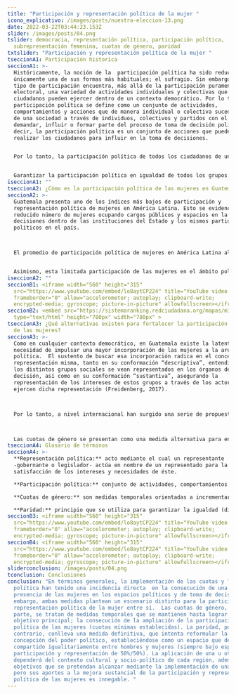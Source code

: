 ```yaml
---
title: "Participación y representación política de la mujer "
icono_explicativo: /images/posts/nuestra-eleccion-13.png
date: 2022-03-22T03:44:23.153Z
slider: /images/posts/04.png
tslider: democracia, representación política, participación política,
  subrepresentación femenina, cuotas de género, paridad
txtslider: "Participación y representación política de la mujer "
tseccionA1: Participación historica
seccionA1: >-
  Históricamente, la noción de la  participación política ha sido reducida a
  únicamente una de sus formas más habituales; el sufragio. Sin embargo, este
  tipo de participación encuentra, más allá de la participación puramente
  electoral, una variedad de actividades individuales y colectivas que los
  ciudadanos pueden ejercer dentro de un contexto democrático. Por lo tanto, la
  participación política se define como un conjunto de actividades,
  comportamientos y acciones que de manera individual o colectiva suceden dentro
  de una sociedad a través de individuos, colectivos y partidos con el fin de
  demandar, influir o formar parte del proceso de toma de decisión política. Es
  decir, la participación política es un conjunto de acciones que pueden
  realizar los ciudadanos para influir en la toma de decisiones.


  Por lo tanto, la participación política de todos los ciudadanos de un Estado es un derecho fundamental en cualquier contexto democrático. Sin embargo, a pesar de que es una obligación del Estado el asegurar dicha participación, históricamente, esta no ha sido ejercida plenamente por distintos sectores de la población; lo que representa un problema sustancial de la calidad de la democracia. La participación política no puede desvincularse del derecho a la representación política, entendido como “el resultado del proceso mediante el cual una comunidad ha seleccionado y ha elegido a alguno o algunos de sus miembros para que se hagan cargo, defienden, argumentan, los temas y los intereses que son comunes”. Esta relación entre representantes y representados es constitutiva de la democracia como régimen de gobierno y, por tanto, de su legitimidad y eficacia.


  Garantizar la participación política en igualdad de todos los grupos sociales, especialmente de las mujeres, es fundamental para la legitimidad del sistema político y el desarrollo de cualquier sociedad. A nivel internacional, esto se ha reflejado en la aprobación de tratados de derechos humanos e igualdad de condiciones, así como en la adopción de acuerdos políticos que incorporan compromisos relacionados con esta materia. Un ejemplo regional de lo anterior es la Carta Democrática Interamericana, misma que señala que “los Estados promoverán la plena e igualitaria participación de la mujer en las estructuras políticas de sus respectivos países como elemento fundamental para la promoción y ejercicio de la cultura democrática”. De igual manera, en el ámbito nacional, las constituciones políticas recientes incluyen disposiciones sobre la garantía de estos derechos. Toda constitución política contempla tres grupos de normas importantes con relación a la participación política de las mujeres. El primer grupo incluye el derecho de todas las personas a participar en la política y el poder hacerlo en igualdad entre hombres y mujeres. Ese segundo conjunto es el que establece las normas y reglas del juego sobre el régimen electoral y el sistema de partidos políticos. Por último, se desarrolla ese conglomerado que abarca algunas normas contenidas en tratados internacionales de derechos humanos, extrapolados para los contextos nacionales.
iseccionA1: ""
tseccionA2: ¿Cómo es la participación política de las mujeres en Guatemala?
seccionA2: >-
  Guatemala presenta uno de los índices más bajos de participación y
  representación política de mujeres en América Latina. Esto se evidencia en un
  reducido número de mujeres ocupando cargos públicos y espacios en la toma de
  decisiones dentro de las instituciones del Estado y los mismos partidos
  políticos en el país. 



  El promedio de participación política de mujeres en América Latina alcanza el 30.6%, mientras que en Guatemala, los porcentajes de representación de mujeres en el Congreso son de únicamente el 19.3%. Asimismo, en el ámbito municipal, la representación política de las mujeres, entendida como alcaldesas electas para el período 2020-2024, es solamente del 3.54%. Esta participación política tan limitada, en un país donde el 51% de la población y el 54% del padrón electoral es femenino, evidencia condiciones de discriminación histórica hacia las mujeres y las carencias de un sistema político que ha sido incapaz de representar los intereses de este sector poblacional.


  Asimismo, esta limitada participación de las mujeres en el ámbito político está relacionada con una serie de barreras y techos estructurales de ámbito cultural, socioeconómico y político.
iseccionA2: ""
seccionB1: <iframe width="560" height="315"
  src="https://www.youtube.com/embed/lo8aytCP224" title="YouTube video player"
  frameborder="0" allow="accelerometer; autoplay; clipboard-write;
  encrypted-media; gyroscope; picture-in-picture" allowfullscreen></iframe>
seccionB2: <embed src="https://sistemaranking.redciudadana.org/mapas/m1c"
  type="text/html" height="780px" width="780px" >
tseccionA3: ¿Qué alternativas existen para fortalecer la participación política
  de las mujeres?
seccionA3: >-
  Como en cualquier contexto democrático, en Guatemala existe la latente
  necesidad de impulsar una mayor incorporación de las mujeres a la arena
  política.  El sustento de buscar esa incorporación radica en el concepto de la
  representación misma, tanto en su conformación “descriptiva”, entendida que
  los distintos grupos sociales se vean representados en los órganos de toma de
  decisión, así como en su conformación “sustantiva”, asegurando la
  representación de los intereses de estos grupos a través de los actores que
  ejercen dicha representación (Freidenberg, 2017). 



  Por lo tanto, a nivel internacional han surgido una serie de propuestas de políticas alternativas que pretenden brindar estos espacios de representación a las mujeres. Dentro del variado conjunto de políticas que se han implementado para ampliar la representación, tanto en su conformación descriptiva como sustantiva, destacan la adopción de una serie de acciones afirmativas. Una acción afirmativa se refiere a una herramienta temporal implementada por el Estado para corregir la baja representación de algún grupo social en los ámbitos de toma de decisión; también conocidas como medidas de discriminación positiva. Entre este tipo de medidas destacan acciones como las cuotas de género o la aprobación de la paridad de género en todo tipo de competencia electoral.



  Las cuotas de género se presentan como una medida alternativa para enfrentar la baja presencia de las mujeres en la vida política.. Esta medida afirmativa obliga a las organizaciones partidistas a incluir en sus listas de elección un número o porcentaje fijo de curules o candidaturas destinado exclusivamente para las mujeres. Esta modalidad busca garantizar la participación de las mujeres en igualdad de condiciones con los hombres a través del aumento de su presencia en cargos de representación política y en puestos de toma de decisiones. Actualmente, más de 120 países a nivel mundial cuentan con alguna cuota de género. En algunos casos se define una cuota única para las mujeres, mientras que en otros se han establecido porcentajes que oscilan entre el 20% y el 40% y que pueden ir aumentando progresivamente según la legislación.
tseccionA4: Glosario de términos
seccionA4: >-
  **Representación política:** acto mediante el cual un representante
  -gobernante o legislador- actúa en nombre de un representado para la
  satisfacción de los intereses y necesidades de éste.

  **Participación política:** conjunto de actividades, comportamientos y acciones que de manera individual o colectiva suceden dentro de una sociedad a través de individuos, colectivos y partidos con el fin de demandar, influir o formar parte del proceso de toma de decisión política.

  **Cuotas de género:** son medidas temporales orientadas a incrementar el número de candidaturas de mujeres en las instituciones de representación. 

  **Paridad:** principio que se utiliza para garantizar la igualdad (distribución 50/50 en las listas) entre hombres y mujeres en el acceso a puestos de representación política.
seccionB3: <iframe width="560" height="315"
  src="https://www.youtube.com/embed/lo8aytCP224" title="YouTube video player"
  frameborder="0" allow="accelerometer; autoplay; clipboard-write;
  encrypted-media; gyroscope; picture-in-picture" allowfullscreen></iframe>
seccionB4: <iframe width="560" height="315"
  src="https://www.youtube.com/embed/lo8aytCP224" title="YouTube video player"
  frameborder="0" allow="accelerometer; autoplay; clipboard-write;
  encrypted-media; gyroscope; picture-in-picture" allowfullscreen></iframe>
sliderconclusion: /images/posts/04.png
tconclusion: Conclusiones
conclusion: "En términos generales, la implementación de las cuotas y la paridad
  política han tenido una incidencia directa  en la consecución de una mayor
  presencia de las mujeres en los espacios políticos y de toma de decisión. Sin
  embargo, ambas medidas plantean un escenario distinto para la participación y
  representación política de la mujer entre sí.  Las cuotas de género, por su
  parte, se tratan de medidas temporales que se mantienen hasta lograr su
  objetivo principal; la consecución de la ampliación de la participación
  política de las mujeres (cuotas mínimas establecidas). La paridad, por el
  contrario, conlleva una medida definitiva, que intenta reformular la
  concepción del poder político, estableciéndose como un espacio que debe ser
  compartido igualitariamente entre hombres y mujeres (siempre bajo espacios de
  participación y representación de 50%/50%). La aplicación de una u otra medida
  dependerá del contexto cultural y socio-político de cada región, además de los
  objetivos que se pretendan alcanzar mediante la implementación de una u otra,
  pero sus aportes a la mejora sustancial de la participación y representación
  política de las mujeres es innegable. "
---
```


